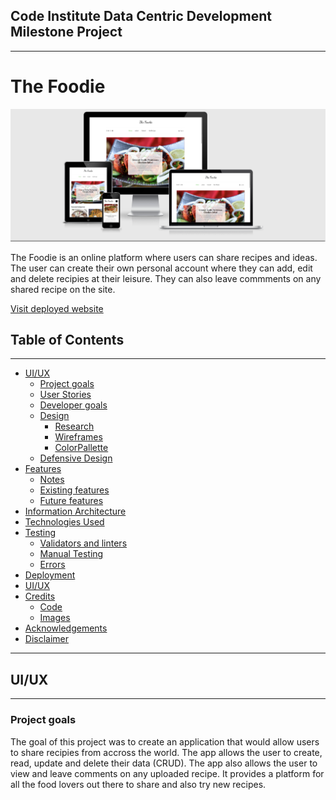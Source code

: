## Code Institute Data Centric Development Milestone Project

---

# The Foodie

![Main responsive image](app/static/images/readme-images/responsive.png)

The Foodie is an online platform where users can share recipes and ideas. The user can create their own personal account where they can add, edit and delete recipies at their leisure. They can also leave commments on any shared recipe on the site.

[Visit deployed website]()

## Table of Contents

---

-   [UI/UX](#UI/UX)
    -   [Project goals](#ProjectGoals)
    -   [User Stories](#UserStories)
    -   [Developer goals](#DeveloperGoals)
    -   [Design](#Design)
        -   [Research](#Research)
        -   [Wireframes](#Wireframes)
        -   [ColorPallette](#ColorPallette)
    -   [Defensive Design](#DefensiveDesign)
-   [Features](#Features)
    -   [Notes](#Notes)
    -   [Existing features](#ExistingFeatures)
    -   [Future features](#FutureFeatures)
-   [Information Architecture](#InformationArchitecture)
-   [Technologies Used](#TechnologiesUsed)
-   [Testing](#Testing)
    -   [Validators and linters](#)
    -   [Manual Testing](#)
    -   [Errors](#)
-   [Deployment](#)
-   [UI/UX](#)
-   [Credits](#)
    -   [Code](#)
    -   [Images](#)
-   [Acknowledgements](#)
-   [Disclaimer](#)

---

## UI/UX

---

### Project goals

The goal of this project was to create an application that would allow users to share recipies from accross the world. The app allows the user to create, read, update and delete their data (CRUD). The app also allows the user to view and leave comments on any uploaded recipe. It provides a platform for all the food lovers out there to share and also try new recipes.
